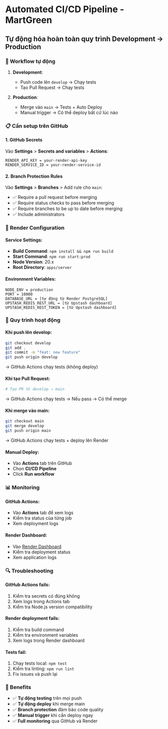 # Automated CI/CD Pipeline - MartGreen

## Tự động hóa hoàn toàn quy trình Development → Production

### 🚀 Workflow tự động

1. **Development**:

   - Push code lên `develop` → Chạy tests
   - Tạo Pull Request → Chạy tests

2. **Production**:
   - Merge vào `main` → Tests + Auto Deploy
   - Manual trigger → Có thể deploy bất cứ lúc nào

### 📋 Cần setup trên GitHub

#### 1. GitHub Secrets

Vào **Settings** > **Secrets and variables** > **Actions**:

```
RENDER_API_KEY = your-render-api-key
RENDER_SERVICE_ID = your-render-service-id
```

#### 2. Branch Protection Rules

Vào **Settings** > **Branches** > Add rule cho `main`:

- ✅ Require a pull request before merging
- ✅ Require status checks to pass before merging
- ✅ Require branches to be up to date before merging
- ✅ Include administrators

### 🔧 Render Configuration

#### Service Settings:

- **Build Command**: `npm install && npm run build`
- **Start Command**: `npm run start:prod`
- **Node Version**: 20.x
- **Root Directory**: `apps/server`

#### Environment Variables:

```
NODE_ENV = production
PORT = 10000
DATABASE_URL = [tự động từ Render PostgreSQL]
UPSTASH_REDIS_REST_URL = [từ Upstash dashboard]
UPSTASH_REDIS_REST_TOKEN = [từ Upstash dashboard]
```

### 🎯 Quy trình hoạt động

#### Khi push lên develop:

```bash
git checkout develop
git add .
git commit -m "feat: new feature"
git push origin develop
```

→ GitHub Actions chạy tests (không deploy)

#### Khi tạo Pull Request:

```bash
# Tạo PR từ develop → main
```

→ GitHub Actions chạy tests
→ Nếu pass → Có thể merge

#### Khi merge vào main:

```bash
git checkout main
git merge develop
git push origin main
```

→ GitHub Actions chạy tests + deploy lên Render

#### Manual Deploy:

- Vào **Actions** tab trên GitHub
- Chọn **CI/CD Pipeline**
- Click **Run workflow**

### 📊 Monitoring

#### GitHub Actions:

- Vào **Actions** tab để xem logs
- Kiểm tra status của từng job
- Xem deployment logs

#### Render Dashboard:

- Vào [Render Dashboard](https://dashboard.render.com)
- Kiểm tra deployment status
- Xem application logs

### 🔍 Troubleshooting

#### GitHub Actions fails:

1. Kiểm tra secrets có đúng không
2. Xem logs trong Actions tab
3. Kiểm tra Node.js version compatibility

#### Render deployment fails:

1. Kiểm tra build command
2. Kiểm tra environment variables
3. Xem logs trong Render dashboard

#### Tests fail:

1. Chạy tests local: `npm test`
2. Kiểm tra linting: `npm run lint`
3. Fix issues và push lại

### 🎉 Benefits

- ✅ **Tự động testing** trên mọi push
- ✅ **Tự động deploy** khi merge main
- ✅ **Branch protection** đảm bảo code quality
- ✅ **Manual trigger** khi cần deploy ngay
- ✅ **Full monitoring** qua GitHub và Render
